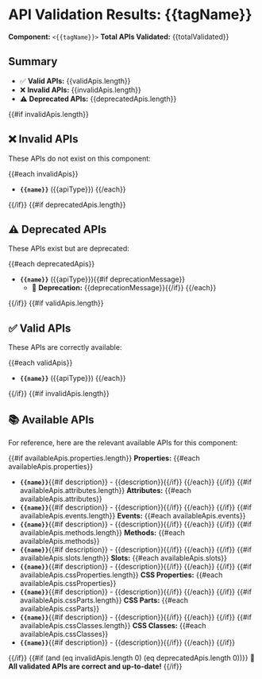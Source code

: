 # API Validation Results: {{tagName}}

**Component:** `<{{tagName}}>`
**Total APIs Validated:** {{totalValidated}}

## Summary

- ✅ **Valid APIs:** {{validApis.length}}
- ❌ **Invalid APIs:** {{invalidApis.length}}
- ⚠️ **Deprecated APIs:** {{deprecatedApis.length}}

{{#if invalidApis.length}}
## ❌ Invalid APIs

These APIs do not exist on this component:

{{#each invalidApis}}
- **`{{name}}`** ({{apiType}})
{{/each}}

{{/if}}
{{#if deprecatedApis.length}}
## ⚠️ Deprecated APIs

These APIs exist but are deprecated:

{{#each deprecatedApis}}
- **`{{name}}`** ({{apiType}}){{#if deprecationMessage}}
  - 📝 **Deprecation:** {{deprecationMessage}}{{/if}}
{{/each}}

{{/if}}
{{#if validApis.length}}
## ✅ Valid APIs

These APIs are correctly available:

{{#each validApis}}
- **`{{name}}`** ({{apiType}})
{{/each}}

{{/if}}
{{#if invalidApis.length}}
## 📚 Available APIs

For reference, here are the relevant available APIs for this component:

{{#if availableApis.properties.length}}
**Properties:**
{{#each availableApis.properties}}
- **`{{name}}`**{{#if description}} - {{description}}{{/if}}
{{/each}}
{{/if}}
{{#if availableApis.attributes.length}}
**Attributes:**
{{#each availableApis.attributes}}
- **`{{name}}`**{{#if description}} - {{description}}{{/if}}
{{/each}}
{{/if}}
{{#if availableApis.events.length}}
**Events:**
{{#each availableApis.events}}
- **`{{name}}`**{{#if description}} - {{description}}{{/if}}
{{/each}}
{{/if}}
{{#if availableApis.methods.length}}
**Methods:**
{{#each availableApis.methods}}
- **`{{name}}`**{{#if description}} - {{description}}{{/if}}
{{/each}}
{{/if}}
{{#if availableApis.slots.length}}
**Slots:**
{{#each availableApis.slots}}
- **`{{name}}`**{{#if description}} - {{description}}{{/if}}
{{/each}}
{{/if}}
{{#if availableApis.cssProperties.length}}
**CSS Properties:**
{{#each availableApis.cssProperties}}
- **`{{name}}`**{{#if description}} - {{description}}{{/if}}
{{/each}}
{{/if}}
{{#if availableApis.cssParts.length}}
**CSS Parts:**
{{#each availableApis.cssParts}}
- **`{{name}}`**{{#if description}} - {{description}}{{/if}}
{{/each}}
{{/if}}
{{#if availableApis.cssClasses.length}}
**CSS Classes:**
{{#each availableApis.cssClasses}}
- **`{{name}}`**{{#if description}} - {{description}}{{/if}}
{{/each}}
{{/if}}

{{/if}}
{{#if (and (eq invalidApis.length 0) (eq deprecatedApis.length 0))}}
🎉 **All validated APIs are correct and up-to-date!**
{{/if}}